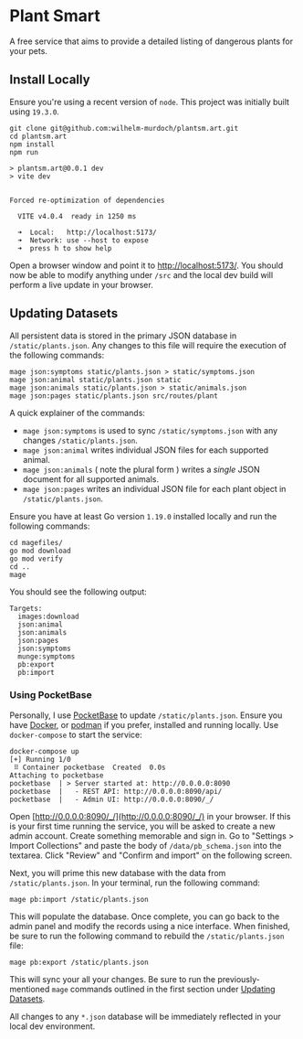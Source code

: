 # Plant Smart
A free service that aims to provide a detailed listing of dangerous plants for your pets.

## Install Locally
Ensure you're using a recent version of `node`. This project was initially built using `19.3.0`.

```
git clone git@github.com:wilhelm-murdoch/plantsm.art.git
cd plantsm.art
npm install
npm run

> plantsm.art@0.0.1 dev
> vite dev


Forced re-optimization of dependencies

  VITE v4.0.4  ready in 1250 ms

  ➜  Local:   http://localhost:5173/
  ➜  Network: use --host to expose
  ➜  press h to show help
```

Open a browser window and point it to [http://localhost:5173/](http://localhost:5173/). You should now be able to modify anything under `/src` and the local dev build will perform a live update in your browser.

## Updating Datasets
All persistent data is stored in the primary JSON database in `/static/plants.json`. Any changes to this file will require the execution of the following commands:
```
mage json:symptoms static/plants.json > static/symptoms.json
mage json:animal static/plants.json static
mage json:animals static/plants.json > static/animals.json
mage json:pages static/plants.json src/routes/plant
```
A quick explainer of the commands:

* `mage json:symptoms` is used to sync `/static/symptoms.json` with any changes `/static/plants.json`.
* `mage json:animal` writes individual JSON files for each supported animal.
* `mage json:animals` ( note the plural form ) writes a _single_ JSON document for all supported animals.
* `mage json:pages` writes an individual JSON file for each plant object in `/static/plants.json`.

Ensure you have at least Go version `1.19.0` installed locally and run the following commands:
```
cd magefiles/
go mod download
go mod verify
cd ..
mage
```
You should see the following output:
```
Targets:
  images:download
  json:animal
  json:animals
  json:pages
  json:symptoms
  munge:symptoms
  pb:export
  pb:import
```
### Using PocketBase
Personally, I use [PocketBase](https://pocketbase.io/) to update `/static/plants.json`. Ensure you have [Docker](https://www.docker.com/), or [podman](https://podman.io/) if you prefer, installed and running locally. Use `docker-compose` to start the service:
```
docker-compose up
[+] Running 1/0
 ⠿ Container pocketbase  Created  0.0s
Attaching to pocketbase
pocketbase  | > Server started at: http://0.0.0.0:8090
pocketbase  |   - REST API: http://0.0.0.0:8090/api/
pocketbase  |   - Admin UI: http://0.0.0.0:8090/_/
```
Open [http://0.0.0.0:8090/_/](http://0.0.0.0:8090/_/) in your browser. If this is your first time running the service, you will be asked to create a new admin account. Create something memorable and sign in. Go to "Settings > Import Collections" and paste the body of `/data/pb_schema.json` into the textarea. Click "Review" and "Confirm and import" on the following screen.

Next, you will prime this new database with the data from `/static/plants.json`. In your terminal, run the following command:
```
mage pb:import /static/plants.json
```
This will populate the database. Once complete, you can go back to the admin panel and modify the records using a nice interface. When finished, be sure to run the following command to rebuild the `/static/plants.json` file:
```
mage pb:export /static/plants.json
```
This will sync your all your changes. Be sure to run the previously-mentioned `mage` commands outlined in the first section under [Updating Datasets](#updating-datasets).

All changes to any `*.json` database will be immediately reflected in your local dev environment.